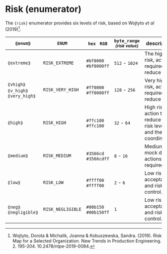# Risk (enumerator)
The `{risk}` enumerator provides six levels of risk, based on Wojtyto _et al_ (2019)[^wojtyto2019].

| `⟪enum⟫` | `ENUM` | `hex` &nbsp; `RGB` | `byte_range`<br><sub><i>(risk value)</i></sub> | description |
| --- | --- | --- | --- | --- |
| <a name="emergent"></a> `⟪extreme⟫` | `RISK_EXTREME` | <span class="tl tl-sq tl-bf0000"></span> `#bf0000` &nbsp; `#bf0000ff` | `512` - `1024` | The highest risk, actions required to reduce risk. |
| <a name="vhigh"></a> `⟪vhigh⟫` &nbsp; `⟪v_high⟫` &nbsp; `⟪very_high⟫` | `RISK_VERY_HIGH` | <span class="tl tl-sq tl-ff0000"></span> `#ff0000` &nbsp; `#ff0000ff` | `128` - `256` | Very high risk, actions required to reduce risk. |
| <a name="high"></a> `⟪high⟫` | `RISK_HIGH` | <span class="tl tl-sq tl-ffc100"></span> `#ffc100` &nbsp; `#ffc100` | `32` - `64` | High risk, action to reduce the risk level and their coordination. |
| <a name="medium"></a> `⟪medium⟫` | `RISK_MEDIUM` | <span class="tl tl-sq tl-3566cd"></span> `#3566cd` &nbsp; `#3566cdff` | `8` - `16` | Medium risk, mock drill of actions required. |
| <a name="low"></a> `⟪low⟫` | `RISK_LOW` | <span class="tl tl-sq tl-ffff00"></span> `#ffff00` &nbsp; `#ffff00` | `2` - `6` | Low risk, acceptance and risk control. |
| <a name="negligible"></a> `⟪neg⟫` &nbsp; `⟪negligible⟫` | `RISK_NEGLIGIBLE` | <span class="tl tl-sq tl-00b150"></span> `#00b150` &nbsp; `#00b150ff` | `1` | Low risk, acceptance and risk control. |

<!-- https://www.researchgate.net/figure/Risks-management-concerning-the-six-risk-levels_tbl3_337816850 -->


[^wojtyto2019]: Wojtyto, Dorota & Michalik, Joanna & Kobuszewska, Sandra. (2019). Risk Map for a Selected Organization. New Trends in Production Engineering. 2. 195-204. 10.2478/ntpe-2019-0084. 